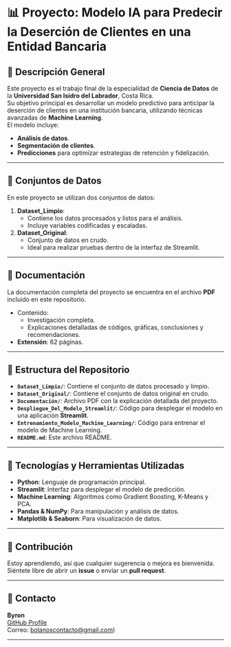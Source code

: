 # 📊 Proyecto: Modelo IA para Predecir la Deserción de Clientes en una Entidad Bancaria

## 📌 Descripción General
Este proyecto es el trabajo final de la especialidad de **Ciencia de Datos** de la **Universidad San Isidro del Labrador**, Costa Rica.  
Su objetivo principal es desarrollar un modelo predictivo para anticipar la deserción de clientes en una institución bancaria, utilizando técnicas avanzadas de **Machine Learning**.  
El modelo incluye:
- **Análisis de datos**.
- **Segmentación de clientes**.
- **Predicciones** para optimizar estrategias de retención y fidelización.  

---

## 📂 Conjuntos de Datos
En este proyecto se utilizan dos conjuntos de datos:  
1. **Dataset_Limpio**:  
   - Contiene los datos procesados y listos para el análisis.
   - Incluye variables codificadas y escaladas.  
2. **Dataset_Original**:  
   - Conjunto de datos en crudo.  
   - Ideal para realizar pruebas dentro de la interfaz de Streamlit.

---

## 📑 Documentación
La documentación completa del proyecto se encuentra en el archivo **PDF** incluido en este repositorio.  
- Contenido:  
  - Investigación completa.  
  - Explicaciones detalladas de códigos, gráficas, conclusiones y recomendaciones.  
- **Extensión**: 62 páginas.  

---

## 📁 Estructura del Repositorio
- **`Dataset_Limpio/`**: Contiene el conjunto de datos procesado y limpio.  
- **`Dataset_Original/`**: Contiene el conjunto de datos original en crudo.  
- **`Documentación/`**: Archivo PDF con la explicación detallada del proyecto.  
- **`Despliegue_Del_Modelo_Streamlit/`**: Código para desplegar el modelo en una aplicación **Streamlit**.  
- **`Entrenamiento_Modelo_Machine_Learning/`**: Código para entrenar el modelo de Machine Learning.  
- **`README.md`**: Este archivo README.  

---

## 🚀 Tecnologías y Herramientas Utilizadas
- **Python**: Lenguaje de programación principal.  
- **Streamlit**: Interfaz para desplegar el modelo de predicción.  
- **Machine Learning**: Algoritmos como Gradient Boosting, K-Means y PCA.  
- **Pandas & NumPy**: Para manipulación y análisis de datos.  
- **Matplotlib & Seaborn**: Para visualización de datos.  

---

## 🎯 Contribución
Estoy aprendiendo, así que cualquier sugerencia o mejora es bienvenida. Siéntete libre de abrir un **issue** o enviar un **pull request**.  

---

## 📝 Contacto
**Byron**  
[GitHub Profile](https://github.com/tuusuario)  
Correo: bolanoscontacto@gmail.com)  

---
